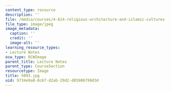 ```yaml
---
content_type: resource
description: ''
file: /media/courses/4-614-religious-architecture-and-islamic-cultures-fall-2002/9734e9a88c67d2ab29d2d85906799d3d_5093.jpg
file_type: image/jpeg
image_metadata:
  caption: ''
  credit: ''
  image-alt: ''
learning_resource_types:
- Lecture Notes
ocw_type: OCWImage
parent_title: Lecture Notes
parent_type: CourseSection
resourcetype: Image
title: 5093.jpg
uid: 9734e9a8-8c67-d2ab-29d2-d85906799d3d
---
```

